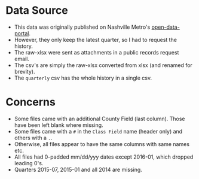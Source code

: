 # Data Source
- This data was originally published on Nashville Metro's [open-data-portal].
- However, they only keep the latest quarter, so I had to request the history.
- The raw-xlsx were sent as attachments in a public records request email.
- The csv's are simply the raw-xlsx converted from xlsx (and renamed for brevity).
- The `quarterly` csv has the whole history in a single csv.

# Concerns
- Some files came with an additional County Field (last column). Those have been left blank where missing.
- Some files came with a `#` in the `Class Field` name (header only) and others with a `.`. 
- Otherwise, all files appear to have the same columns with same names etc.
- All files had 0-padded mm/dd/yyy dates except 2016-01, which dropped leading 0's.
- Quarters 2015-07, 2015-01 and all 2014 are missing.

[open-data-portal]: https://data.nashville.gov/General-Government/General-Government-Employees-Demographics/4ibi-mxs4

